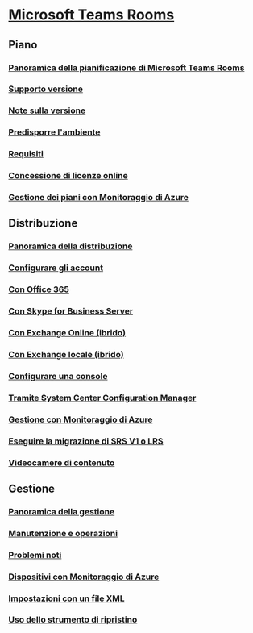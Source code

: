 # [Microsoft Teams Rooms](index.md)
## Piano
### [Panoramica della pianificazione di Microsoft Teams Rooms](skype-room-systems-v2-0.md)
### [Supporto versione](srs2-lifecycle-support.md)
### [Note sulla versione](srs2-release-note.md)
### [Predisporre l'ambiente](srs-v2-prep.md)
### [Requisiti](requirements.md)
### [Concessione di licenze online](skype-room-systems-v2.md)
### [Gestione dei piani con Monitoraggio di Azure](azure-monitor-plan.md)

## Distribuzione
### [Panoramica della distribuzione](room-systems-v2.md)
### [Configurare gli account](room-systems-v2-configure-accounts.md)
### [Con Office 365](with-office-365.md)
### [Con Skype for Business Server](with-skype-for-business-server-2015.md)
### [Con Exchange Online (ibrido)](with-exchange-online.md)
### [Con Exchange locale (ibrido)](with-exchange-on-premises.md)
### [Configurare una console](console.md)
### [Tramite System Center Configuration Manager](room-systems-scale.md)
### [Gestione con Monitoraggio di Azure](azure-monitor-deploy.md)
### [Eseguire la migrazione di SRS V1 o LRS](lrs-migration.md)
### [Videocamere di contenuto](content-camera.md)

## Gestione
### [Panoramica della gestione](skype-room-systems-v3.md)
### [Manutenzione e operazioni](room-systems-v2-operations.md)
### [Problemi noti](known-issues.md)
### [Dispositivi con Monitoraggio di Azure](azure-monitor-manage.md)
### [Impostazioni con un file XML](xml-config-file.md)
### [Uso dello strumento di ripristino](recovery-tool.md)

